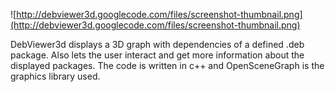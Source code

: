 ![http://debviewer3d.googlecode.com/files/screenshot-thumbnail.png](http://debviewer3d.googlecode.com/files/screenshot-thumbnail.png)

DebViewer3d displays a 3D graph with dependencies of a defined .deb package. Also lets the user interact and get more information about the displayed packages. The code is written in c++ and OpenSceneGraph is the graphics library used.

